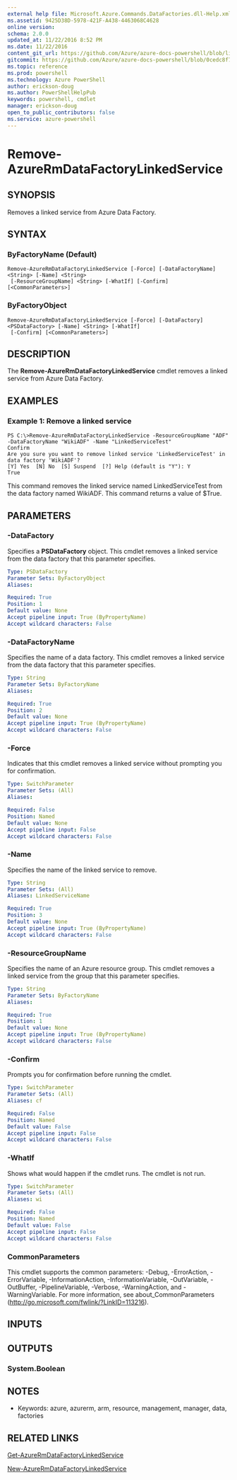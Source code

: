 ```yaml
---
external help file: Microsoft.Azure.Commands.DataFactories.dll-Help.xml
ms.assetid: 9425D38D-5978-421F-A438-4463068C4628
online version: 
schema: 2.0.0
updated_at: 11/22/2016 8:52 PM
ms.date: 11/22/2016
content_git_url: https://github.com/Azure/azure-docs-powershell/blob/live/azureps-cmdlets-docs/ResourceManager/AzureRM.DataFactories/v2.3.0/Remove-AzureRmDataFactoryLinkedService.md
gitcommit: https://github.com/Azure/azure-docs-powershell/blob/0cedc8f73bc96cf5ac4c69144e17b3de601fd3cc/azureps-cmdlets-docs/ResourceManager/AzureRM.DataFactories/v2.3.0/Remove-AzureRmDataFactoryLinkedService.md
ms.topic: reference
ms.prod: powershell
ms.technology: Azure PowerShell
author: erickson-doug
ms.author: PowerShellHelpPub
keywords: powershell, cmdlet
manager: erickson-doug
open_to_public_contributors: false
ms.service: azure-powershell
---
```


# Remove-AzureRmDataFactoryLinkedService

## SYNOPSIS
Removes a linked service from Azure Data Factory.

## SYNTAX

### ByFactoryName (Default)
```
Remove-AzureRmDataFactoryLinkedService [-Force] [-DataFactoryName] <String> [-Name] <String>
 [-ResourceGroupName] <String> [-WhatIf] [-Confirm] [<CommonParameters>]
```

### ByFactoryObject
```
Remove-AzureRmDataFactoryLinkedService [-Force] [-DataFactory] <PSDataFactory> [-Name] <String> [-WhatIf]
 [-Confirm] [<CommonParameters>]
```

## DESCRIPTION
The **Remove-AzureRmDataFactoryLinkedService** cmdlet removes a linked service from Azure Data Factory.

## EXAMPLES

### Example 1: Remove a linked service
```
PS C:\>Remove-AzureRmDataFactoryLinkedService -ResourceGroupName "ADF" -DataFactoryName "WikiADF" -Name "LinkedServiceTest"
Confirm
Are you sure you want to remove linked service 'LinkedServiceTest' in data factory 'WikiADF'? 
[Y] Yes  [N] No  [S] Suspend  [?] Help (default is "Y"): Y
True
```

This command removes the linked service named LinkedServiceTest from the data factory named WikiADF.
This command returns a value of $True.

## PARAMETERS

### -DataFactory
Specifies a **PSDataFactory** object.
This cmdlet removes a linked service from the data factory that this parameter specifies.

```yaml
Type: PSDataFactory
Parameter Sets: ByFactoryObject
Aliases: 

Required: True
Position: 1
Default value: None
Accept pipeline input: True (ByPropertyName)
Accept wildcard characters: False
```

### -DataFactoryName
Specifies the name of a data factory.
This cmdlet removes a linked service from the data factory that this parameter specifies.

```yaml
Type: String
Parameter Sets: ByFactoryName
Aliases: 

Required: True
Position: 2
Default value: None
Accept pipeline input: True (ByPropertyName)
Accept wildcard characters: False
```

### -Force
Indicates that this cmdlet removes a linked service without prompting you for confirmation.

```yaml
Type: SwitchParameter
Parameter Sets: (All)
Aliases: 

Required: False
Position: Named
Default value: None
Accept pipeline input: False
Accept wildcard characters: False
```

### -Name
Specifies the name of the linked service to remove.

```yaml
Type: String
Parameter Sets: (All)
Aliases: LinkedServiceName

Required: True
Position: 3
Default value: None
Accept pipeline input: True (ByPropertyName)
Accept wildcard characters: False
```

### -ResourceGroupName
Specifies the name of an Azure resource group.
This cmdlet removes a linked service from the group that this parameter specifies.

```yaml
Type: String
Parameter Sets: ByFactoryName
Aliases: 

Required: True
Position: 1
Default value: None
Accept pipeline input: True (ByPropertyName)
Accept wildcard characters: False
```

### -Confirm
Prompts you for confirmation before running the cmdlet.

```yaml
Type: SwitchParameter
Parameter Sets: (All)
Aliases: cf

Required: False
Position: Named
Default value: False
Accept pipeline input: False
Accept wildcard characters: False
```

### -WhatIf
Shows what would happen if the cmdlet runs.
The cmdlet is not run.

```yaml
Type: SwitchParameter
Parameter Sets: (All)
Aliases: wi

Required: False
Position: Named
Default value: False
Accept pipeline input: False
Accept wildcard characters: False
```

### CommonParameters
This cmdlet supports the common parameters: -Debug, -ErrorAction, -ErrorVariable, -InformationAction, -InformationVariable, -OutVariable, -OutBuffer, -PipelineVariable, -Verbose, -WarningAction, and -WarningVariable. For more information, see about_CommonParameters (http://go.microsoft.com/fwlink/?LinkID=113216).

## INPUTS

## OUTPUTS

### System.Boolean

## NOTES
* Keywords: azure, azurerm, arm, resource, management, manager, data, factories

## RELATED LINKS

[Get-AzureRmDataFactoryLinkedService](xref:ResourceManager/AzureRM.DataFactories/v2.3.0/Get-AzureRmDataFactoryLinkedService.md)

[New-AzureRmDataFactoryLinkedService](xref:ResourceManager/AzureRM.DataFactories/v2.3.0/New-AzureRmDataFactoryLinkedService.md)


